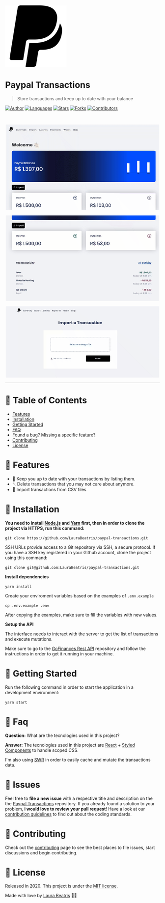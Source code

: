 <p align="left">
   <img src=".github/logo.svg" width="200"/>
</p>

# Paypal Transactions

> Store transactions and keep up to date with your balance

[![Author](https://img.shields.io/badge/author-LauraBeatris-363f5f?style=flat-square)](https://github.com/LauraBeatris)
[![Languages](https://img.shields.io/github/languages/count/LauraBeatris/paypal-transactions?color=%23363f5f&style=flat-square)](#)
[![Stars](https://img.shields.io/github/stars/LauraBeatris/paypal-transactions?color=363f5f&style=flat-square)](https://github.com/LauraBeatris/paypal-transactions/stargazers)
[![Forks](https://img.shields.io/github/forks/LauraBeatris/paypal-transactions?color=%23363f5f&style=flat-square)](https://github.com/LauraBeatris/paypal-transactions/network/members)
[![Contributors](https://img.shields.io/github/contributors/LauraBeatris/paypal-transactions?color=363f5f&style=flat-square)](https://github.com/LauraBeatris/paypal-transactions/graphs/contributors)

<br />
<p align="center"><img src=".github/home.gif?raw=true"/></p>
<p align="center"><img src=".github/delete-transaction.gif?raw=true"/></p>
<p align="center"><img src=".github/import-transaction.gif?raw=true"/></p>

---

# :pushpin: Table of Contents

* [Features](#rocket-features)
* [Installation](#construction_worker-installation)
* [Getting Started](#runner-getting-started)
* [FAQ](#postbox-faq)
* [Found a bug? Missing a specific feature?](#bug-issues)
* [Contributing](#tada-contributing)
* [License](#closed_book-license)

# :rocket: Features

* 🌴 Keep you up to date with your transactions by listing them.
*  ␡ Delete transactions that you may not care about anymore.
*  📂 Import transactions from CSV files

# :construction_worker: Installation

**You need to install [Node.js](https://nodejs.org/en/download/) and [Yarn](https://yarnpkg.com/) first, then in order to clone the project via HTTPS, run this command:**

```git clone https://github.com/LauraBeatris/paypal-transactions.git```

SSH URLs provide access to a Git repository via SSH, a secure protocol. If you have a SSH key registered in your Github account, clone the project using this command:

```git clone git@github.com:LauraBeatris/paypal-transactions.git```

**Install dependencies**

```yarn install```

Create your enviroment variables based on the examples of ```.env.example```

```cp .env.example .env```

After copying the examples, make sure to fill the variables with new values.

**Setup the API**

The interface needs to interact with the server to get the list of transactions and execute mutations.

Make sure to go to the [GoFinances Rest API](https://github.com/LauraBeatris/gofinances-api) repository and follow the instructions in order to get it running in your machine.

# :runner: Getting Started

Run the following command in order to start the application in a development environment:

```yarn start```


# :postbox: Faq

**Question:** What are the tecnologies used in this project?

**Answer:** The tecnologies used in this project are [React](https://nodejs.org/en/) + [Styled Components](https://styled-components.com/) to handle scoped CSS.

I'm also using [SWR](https://swr.now.sh/) in order to easily cache and mutate the transactions data.

# :bug: Issues

Feel free to **file a new issue** with a respective title and description on the the [Paypal Transactions](https://github.com/LauraBeatris/paypal-transactions/issues) repository. If you already found a solution to your problem, **i would love to review your pull request**! Have a look at our [contribution guidelines](https://github.com/LauraBeatris/paypal-clone/blob/master/CONTRIBUTING.md) to find out about the coding standards.

# :tada: Contributing

Check out the [contributing](https://github.com/LauraBeatris/paypal-transactions/blob/master/CONTRIBUTING.md) page to see the best places to file issues, start discussions and begin contributing.

# :closed_book: License

Released in 2020.
This project is under the [MIT license](https://github.com/LauraBeatris/paypal-transactions/master/LICENSE).

Made with love by [Laura Beatris](https://github.com/LauraBeatris) 💜🚀
